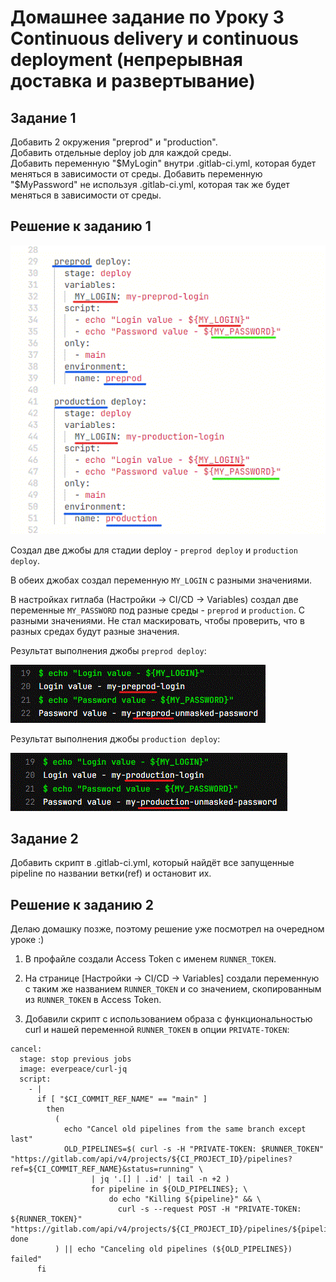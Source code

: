 # Домашнее задание по Уроку 3 Continuous delivery и continuous deployment (непрерывная доставка и развертывание)

## Задание 1

Добавить 2 окружения "preprod" и "production".  
Добавить отдельные deploy job для каждой среды.  
Добавить переменную "$MyLogin" внутри .gitlab-ci.yml, которая будет меняться в зависимости от среды.  
Добавить переменную "$MyPassword" не используя .gitlab-ci.yml, которая так же будет меняться в зависимости от среды.

## Решение к заданию 1

![](1.gif)

Создал две джобы для стадии deploy - `preprod deploy` и `production deploy`.

В обеих джобах создал переменную `MY_LOGIN` с разными значениями.

В настройках гитлаба (Настройки -> CI/CD -> Variables) создал две переменные `MY_PASSWORD` под разные среды - `preprod` и `production`. С разными значениями. Не стал маскировать, чтобы проверить, что в разных средах будут разные значения.

Результат выполнения джобы `preprod deploy`:

![](2.gif)

Результат выполнения джобы `production deploy`:

![](3.gif)

## Задание 2

Добавить скрипт в .gitlab-ci.yml, который найдёт все запущенные pipeline по названии ветки(ref) и остановит их.

## Решение к заданию 2

Делаю домашку позже, поэтому решение уже посмотрел на очередном уроке :)

1. В профайле создали Access Token с именем `RUNNER_TOKEN`.

2. На странице [Настройки -> CI/CD -> Variables] создали переменную с таким же названием `RUNNER_TOKEN` и со значением, скопированным из `RUNNER_TOKEN` в Access Token.

3. Добавили скрипт с использованием образа с функциональностью curl и нашей переменной `RUNNER_TOKEN` в опции `PRIVATE-TOKEN`:

```
cancel:
  stage: stop previous jobs
  image: everpeace/curl-jq
  script:
    - |
      if [ "$CI_COMMIT_REF_NAME" == "main" ]
        then
          (
            echo "Cancel old pipelines from the same branch except last"
            OLD_PIPELINES=$( curl -s -H "PRIVATE-TOKEN: $RUNNER_TOKEN" "https://gitlab.com/api/v4/projects/${CI_PROJECT_ID}/pipelines?ref=${CI_COMMIT_REF_NAME}&status=running" \
                  | jq '.[] | .id' | tail -n +2 )
                  for pipeline in ${OLD_PIPELINES}; \
                      do echo "Killing ${pipeline}" && \
                        curl -s --request POST -H "PRIVATE-TOKEN: ${RUNNER_TOKEN}" "https://gitlab.com/api/v4/projects/${CI_PROJECT_ID}/pipelines/${pipeline}/cancel"; done
          ) || echo "Canceling old pipelines (${OLD_PIPELINES}) failed"
      fi
```

